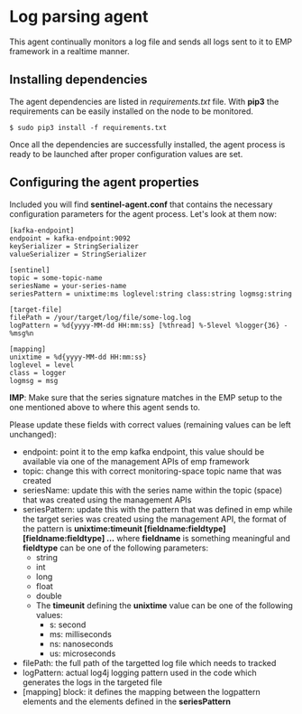 # Log parsing agent
This agent continually monitors a log file and sends all logs sent to it to EMP 
framework in a realtime manner.

## Installing dependencies
The agent dependencies are listed in *requirements.txt* file. With **pip3** the 
requirements can be easily installed on the node to be monitored.

```
$ sudo pip3 install -f requirements.txt
```

Once all the dependencies are successfully installed, the agent process is 
ready to be launched after proper configuration values are set.

## Configuring the agent properties
Included you will find **sentinel-agent.conf** that contains the necessary 
configuration parameters for the agent process. Let's look at them now:

```
[kafka-endpoint]
endpoint = kafka-endpoint:9092
keySerializer = StringSerializer
valueSerializer = StringSerializer

[sentinel]
topic = some-topic-name
seriesName = your-series-name
seriesPattern = unixtime:ms loglevel:string class:string logmsg:string

[target-file]
filePath = /your/target/log/file/some-log.log
logPattern = %d{yyyy-MM-dd HH:mm:ss} [%thread] %-5level %logger{36} - %msg%n

[mapping]
unixtime = %d{yyyy-MM-dd HH:mm:ss}
loglevel = level
class = logger
logmsg = msg
```

**IMP**: Make sure that the series signature matches in the EMP setup to the 
one mentioned above to where this agent sends to.

Please update these fields with correct values (remaining values can be left 
unchanged):
- endpoint: point it to the emp kafka endpoint, this value should be available 
via one of the management APIs of emp framework
- topic: change this with correct monitoring-space topic name that was created
- seriesName: update this with the series name within the topic (space) that 
was created using the management APIs
- seriesPattern: update this with the pattern that was defined in emp while the 
target series was created using the management API, the format of the pattern 
is **unixtime:timeunit [fieldname:fieldtype] [fieldname:fieldtype] ...** where 
**fieldname** is something meaningful and **fieldtype** can be one of the 
following parameters:
	- string
	- int
	- long
	- float
	- double
	- The **timeunit** defining the **unixtime** value can be one of the 
	following values:
		- s: second
		- ms: milliseconds
		- ns: nanoseconds
		- us: microseconds 
- filePath: the full path of the targetted log file which needs to tracked
- logPattern: actual log4j logging pattern used in the code which generates the 
logs in the targeted file
- [mapping] block: it defines the mapping between the logpattern elements and 
the elements defined in the **seriesPattern**
